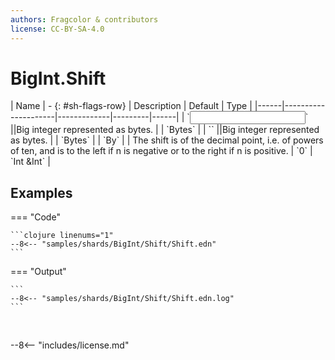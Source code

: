 ```yaml
---
authors: Fragcolor & contributors
license: CC-BY-SA-4.0
---
```



# BigInt.Shift

<div class="sh-parameters" markdown="1">
| Name | - {: #sh-flags-row} | Description | Default | Type |
|------|---------------------|-------------|---------|------|
| `<input>` ||Big integer represented as bytes. | | `Bytes` |
| `<output>` ||Big integer represented as bytes. | | `Bytes` |
| `By` |  | The shift is of the decimal point, i.e. of powers of ten, and is to the left if n is negative or to the right if n is positive. | `0` | `Int &Int` |

</div>



## Examples

=== "Code"

    ```clojure linenums="1"
    --8<-- "samples/shards/BigInt/Shift/Shift.edn"
    ```

=== "Output"

    ```
    --8<-- "samples/shards/BigInt/Shift/Shift.edn.log"
    ```
&nbsp;

--8<-- "includes/license.md"
